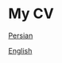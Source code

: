 My CV
======

[Persian](https://alisoam.github.io/cv/farsi/ali_sorouramini.pdf)

[English](https://alisoam.github.io/cv/english/ali_sorouramini.pdf)
